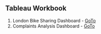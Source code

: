 ## Tableau Workbook
1. London Bike Sharing Dashboard - [GoTo](https://github.com/caprolaliac/DA/tree/main/Tableau/London-bikes)
2. Complaints Analysis Dashboard - [GoTo](https://github.com/caprolaliac/DA/tree/main/Tableau/Complaints%20Analysis%20Dashboard)
